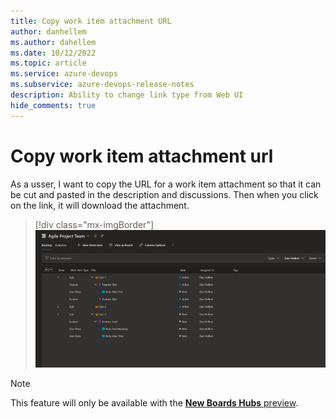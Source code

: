 ```yaml
---
title: Copy work item attachment URL
author: danhellem
ms.author: dahellem
ms.date: 10/12/2022
ms.topic: article
ms.service: azure-devops
ms.subservice: azure-devops-release-notes
description: Ability to change link type from Web UI
hide_comments: true
---
```


# Copy work item attachment url

As a usser, I want to copy the URL for a work item attachment so that it can be cut and pasted in the description and discussions. Then when you click on the link, it will download the attachment.

> [!div class="mx-imgBorder"]
> ![Change link types from the web ui](media/boards-2022q4-01.png)

> [!NOTE]
> This feature will only be available with the [**New Boards Hubs** preview](https://devblogs.microsoft.com/devops/new-boards-hub-public-preview/).